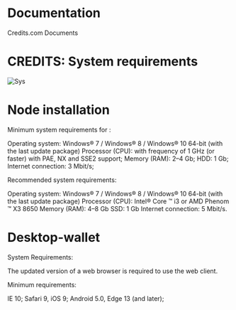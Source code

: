 # Documentation
Credits.com Documents
# CREDITS: System requirements

![Sys](https://b.radikal.ru/b07/1804/c9/e378c88e0ddc.jpg)

# Node installation

Minimum system requirements for :

Operating system: Windows® 7 / Windows® 8 / Windows® 10 64-bit (with the last update package)
Processor (CPU): with frequency of 1 GHz (or faster) with PAE, NX and SSE2 support;
Memory (RAM): 2–4 Gb;
HDD: 1 Gb;
Internet connection: 3 Mbit/s;


Recommended system requirements:

Operating system: Windows® 7 / Windows® 8 / Windows® 10 64-bit (with the last update package)
Processor (CPU): Intel® Core ™ i3 or AMD Phenom ™ X3 8650
Memory (RAM): 4–8 Gb
SSD: 1 Gb
Internet connection: 5 Mbit/s.


# Desktop-wallet


System Requirements:

The updated version of a web browser is required to use the web client. 

Minimum requirements:

IE 10;
Safari 9, iOS 9;
Android 5.0, Edge 13 (and later);

